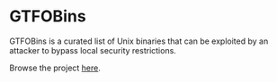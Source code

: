 # GTFOBins

GTFOBins is a curated list of Unix binaries that can be exploited by an attacker to bypass local security restrictions.

Browse the project [here](https://gtfobins.github.io/).